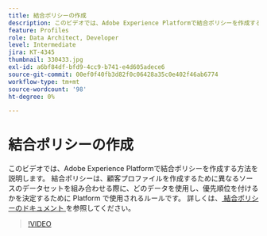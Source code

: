 ```yaml
---
title: 結合ポリシーの作成
description: このビデオでは、Adobe Experience Platformで結合ポリシーを作成する方法を説明します。 結合ポリシーは、顧客プロファイルを作成するために異なるソースのデータセットを組み合わせる際に、どのデータを使用し、優先順位を付けるかを決定するために Platform で使用されるルールです。
feature: Profiles
role: Data Architect, Developer
level: Intermediate
jira: KT-4345
thumbnail: 330433.jpg
exl-id: a6bf84df-bfd9-4cc9-b741-e4d605adece6
source-git-commit: 00ef0f40fb3d82f0c06428a35c0e402f46ab6774
workflow-type: tm+mt
source-wordcount: '98'
ht-degree: 0%

---
```


# 結合ポリシーの作成

このビデオでは、Adobe Experience Platformで結合ポリシーを作成する方法を説明します。 結合ポリシーは、顧客プロファイルを作成するために異なるソースのデータセットを組み合わせる際に、どのデータを使用し、優先順位を付けるかを決定するために Platform で使用されるルールです。 詳しくは、[ 結合ポリシーのドキュメント ](https://experienceleague.adobe.com/docs/experience-platform/profile/merge-policies/overview.html) を参照してください。

>[!VIDEO](https://video.tv.adobe.com/v/330433?learn=on)
